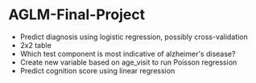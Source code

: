 # AGLM-Final-Project
* Predict diagnosis using logistic regression, possibly cross-validation
* 2x2 table
* Which test component is most indicative of alzheimer's disease?
* Create new variable based on age_visit to run Poisson regression
* Predict cognition score using linear regression